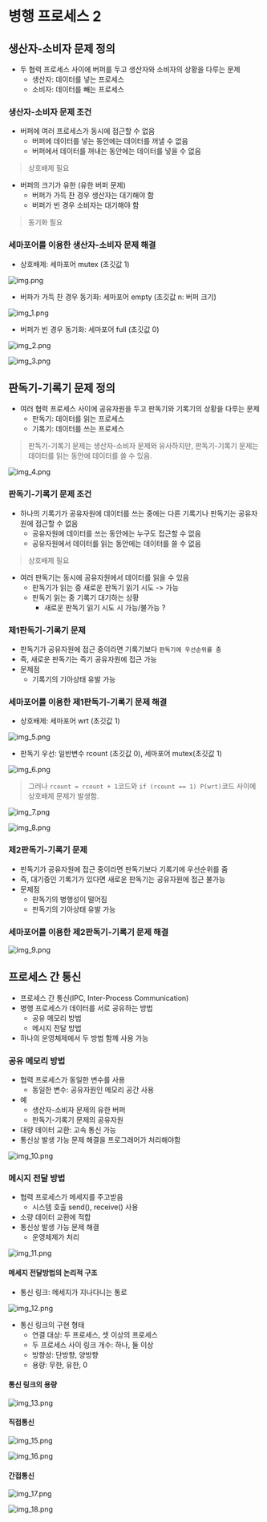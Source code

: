 # 병행 프로세스 2

## 생산자-소비자 문제 정의

- 두 협력 프로세스 사이에 버퍼를 두고 생산자와 소비자의 상황을 다루는 문제
  - 생산자: 데이터를 넣는 프로세스
  - 소비자: 데이터를 빼는 프로세스

### 생산자-소비자 문제 조건

- 버퍼에 여러 프로세스가 동시에 접근할 수 없음
  - 버퍼에 데이터를 넣는 동안에는 데이터를 꺼낼 수 없음
  - 버퍼에서 데이터를 꺼내는 동안에는 데이터를 넣을 수 없음

> 상호배제 필요


- 버퍼의 크기가 유한 (유한 버퍼 문제)
  - 버퍼가 가득 찬 경우 생산자는 대기해야 함
  - 버퍼가 빈 경우 소비자는 대기해야 함

> 동기화 필요

### 세마포어를 이용한 생산자-소비자 문제 해결

- 상호배제: 세마포어 mutex (초깃값 1)

![img.png](05_image/img.png)

- 버파가 가득 찬 경우 동기화: 세마포어 empty (초깃값 n: 버퍼 크기)

![img_1.png](05_image/img_1.png)

- 버퍼가 빈 경우 동기화: 세마포어 full (초깃값 0)

![img_2.png](05_image/img_2.png)

![img_3.png](05_image/img_3.png)

## 판독기-기록기 문제 정의

- 여러 협력 프로세스 사이에 공유자원을 두고 판독기와 기록기의 상황을 다루는 문제
  - 판독기: 데이터를 읽는 프로세스
  - 기록기: 데이터를 쓰는 프로세스

> 판독기-기록기 문제는 생산자-소비자 문제와 유사하지만, 판독기-기록기 문제는 데이터를 읽는 동안에 데이터를 쓸 수 있음.
> 
![img_4.png](05_image/img_4.png)

### 판독기-기록기 문제 조건

- 하나의 기록기가 공유자원에 데이터를 쓰는 중에는 다른 기록기나 판독기는 공유자원에 접근할 수 없음
  - 공유자원에 데이터를 쓰는 동안에는 누구도 접근할 수 없음
  - 공유자원에서 데이터를 읽는 동안에는 데이터를 쓸 수 없음

> 상호배제 필요

- 여러 판독기는 동시에 공유자원에서 데이터를 읽을 수 있음
  - 판독기가 읽는 중 새로운 판독기 읽기 시도 -> 가능
  - 판독기 읽는 중 기록기 대기하는 상황
    - 새로운 판독기 읽기 시도 시 가능/불가능 ?

### 제1판독기-기록기 문제

- 판독기가 공유자원에 접근 중이라면 기록기보다 `판독기에 우선순위를 줌`
- 즉, 새로운 판독기는 즉기 공유자원에 접근 가능
- 문제점
  - 기록기의 기아상태 유발 가능

### 세마포어를 이용한 제1판독기-기록기 문제 해결

- 상호배제: 세마포어 wrt (초깃값 1)

![img_5.png](05_image/img_5.png)

- 판독기 우선: 일반변수 rcount (초깃값 0), 세마포어 mutex(초깃값 1)

![img_6.png](05_image/img_6.png)

> 그러나 `rcount = rcount + 1`코드와 `if (rcount == 1) P(wrt)`코드 사이에 상호배제 문제가 발생함.

![img_7.png](05_image/img_7.png)

![img_8.png](05_image/img_8.png)

### 제2판독기-기록기 문제

- 판독기가 공유자원에 접근 중이라면 판독기보다 기록기에 우선순위를 줌
- 즉, 대기중인 기록기가 있다면 새로운 판독기는 공유자원에 접근 불가능
- 문제점
  - 판독기의 병행성이 떨어짐
  - 판독기의 기아상태 유발 가능

### 세마포어를 이용한 제2판독기-기록기 문제 해결

![img_9.png](05_image/img_9.png)

## 프로세스 간 통신

- 프로세스 간 통신(IPC, Inter-Process Communication)
- 병행 프로세스가 데이터를 서로 공유하는 방법
  - 공유 메모리 방법
  - 메시지 전달 방법
- 하나의 운영체제에서 두 방법 함께 사용 가능

### 공유 메모리 방법

- 협력 프로세스가 동일한 변수를 사용
  - 동일한 변수: 공유자원인 메모리 공간 사용
- 예
  - 생산자-소비자 문제의 유한 버퍼
  - 판독기-기록기 문제의 공유자원
- 대량 데이터 교환: 고속 통신 가능
- 통신상 발생 가능 문제 해결을 프로그래머가 처리해야함

![img_10.png](05_image/img_10.png)

### 메시지 전달 방법

- 협력 프로세스가 메세지를 주고받음
  - 시스템 호출 send(), receive() 사용
- 소량 데이터 교환에 적합
- 통신상 발생 가능 문제 해결
  - 운영체제가 처리

![img_11.png](05_image/img_11.png)

#### 메세지 전달방법의 논리적 구조

- 통신 링크: 메세지가 지나다니는 통로

![img_12.png](05_image/img_12.png)

- 통신 링크의 구현 형태
  - 연결 대상: 두 프로세스, 셋 이상의 프로세스
  - 두 프로세스 사이 링크 개수: 하나, 둘 이상
  - 방향성: 단방향, 양방향
  - 용량: 무한, 유한, 0

#### 통신 링크의 용량

![img_13.png](05_image/img_13.png)

#### 직접통신

![img_15.png](05_image/img_15.png)

![img_16.png](05_image/img_16.png)

#### 간접통신

![img_17.png](05_image/img_17.png)

![img_18.png](05_image/img_18.png)